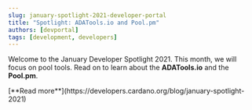 ```yaml
---
slug: january-spotlight-2021-developer-portal
title: "Spotlight: ADATools.io and Pool.pm"
authors: [devportal]
tags: [development, developers]
---
```


Welcome to the January Developer Spotlight 2021. This month, we will focus on pool tools. Read on to learn about the **ADATools.io** and the **Pool.pm**.  

<div style={{ textAlign: 'right' }}>
[**Read more**](https://developers.cardano.org/blog/january-spotlight-2021) 
</div>
